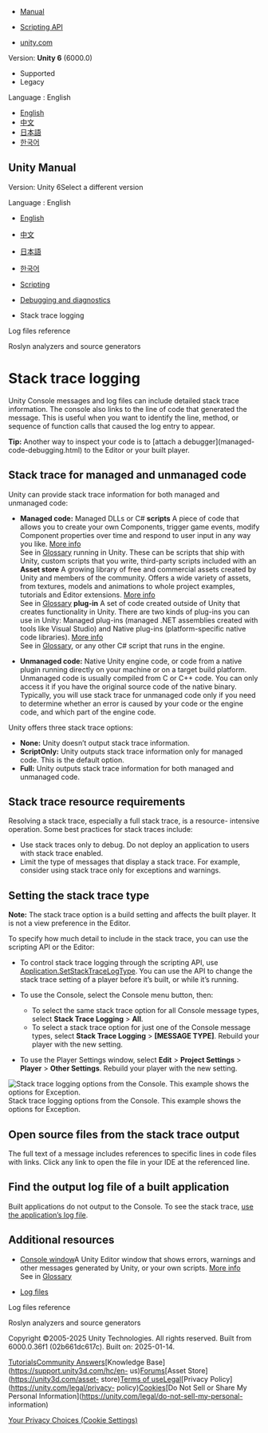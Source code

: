[](https://docs.unity3d.com)

  * [Manual](../Manual/index.html)
  * [Scripting API](../ScriptReference/index.html)

  * [unity.com](https://unity.com/)

Version: **Unity 6** (6000.0)

  * Supported
  * Legacy

Language : English

  * [English](/Manual/stack-trace.html)
  * [中文](/cn/current/Manual/stack-trace.html)
  * [日本語](/ja/current/Manual/stack-trace.html)
  * [한국어](/kr/current/Manual/stack-trace.html)

[](https://docs.unity3d.com)

## Unity Manual

Version: Unity 6Select a different version

Language : English

  * [English](/Manual/stack-trace.html)
  * [中文](/cn/current/Manual/stack-trace.html)
  * [日本語](/ja/current/Manual/stack-trace.html)
  * [한국어](/kr/current/Manual/stack-trace.html)

  * [Scripting](scripting.html)
  * [Debugging and diagnostics](debugging-and-diagnostics.html)
  * Stack trace logging

[](log-files.html)

Log files reference

[](roslyn-analyzers.html)

Roslyn analyzers and source generators

# Stack trace logging

Unity Console messages and log files can include detailed stack trace
information. The console also links to the line of code that generated the
message. This is useful when you want to identify the line, method, or
sequence of function calls that caused the log entry to appear.

**Tip:** Another way to inspect your code is to [attach a debugger](managed-
code-debugging.html) to the Editor or your built player.

## Stack trace for managed and unmanaged code

Unity can provide stack trace information for both managed and unmanaged code:

  * **Managed code:** Managed DLLs or C# **scripts** A piece of code that allows you to create your own Components, trigger game events, modify Component properties over time and respond to user input in any way you like. [More info](creating-scripts.html)  
See in [Glossary](Glossary.html#Scripts) running in Unity. These can be
scripts that ship with Unity, custom scripts that you write, third-party
scripts included with an **Asset store** A growing library of free and
commercial assets created by Unity and members of the community. Offers a wide
variety of assets, from textures, models and animations to whole project
examples, tutorials and Editor extensions. [More info](AssetStore.html)  
See in [Glossary](Glossary.html#AssetStore) **plug-in** A set of code created
outside of Unity that creates functionality in Unity. There are two kinds of
plug-ins you can use in Unity: Managed plug-ins (managed .NET assemblies
created with tools like Visual Studio) and Native plug-ins (platform-specific
native code libraries). [More info](./plug-ins.html)  
See in [Glossary](Glossary.html#Plug-in), or any other C# script that runs in
the engine.

  * **Unmanaged code:** Native Unity engine code, or code from a native plugin running directly on your machine or on a target build platform. Unmanaged code is usually compiled from C or C++ code. You can only access it if you have the original source code of the native binary. Typically, you will use stack trace for unmanaged code only if you need to determine whether an error is caused by your code or the engine code, and which part of the engine code.

Unity offers three stack trace options:

  * **None:** Unity doesn’t output stack trace information.
  * **ScriptOnly:** Unity outputs stack trace information only for managed code. This is the default option.
  * **Full:** Unity outputs stack trace information for both managed and unmanaged code.

## Stack trace resource requirements

Resolving a stack trace, especially a full stack trace, is a resource-
intensive operation. Some best practices for stack traces include:

  * Use stack traces only to debug. Do not deploy an application to users with stack trace enabled.
  * Limit the type of messages that display a stack trace. For example, consider using stack trace only for exceptions and warnings.

## Setting the stack trace type

**Note:** The stack trace option is a build setting and affects the built
player. It is not a view preference in the Editor.

To specify how much detail to include in the stack trace, you can use the
scripting API or the Editor:

  * To control stack trace logging through the scripting API, use [Application.SetStackTraceLogType](../ScriptReference/Application.SetStackTraceLogType.html). You can use the API to change the stack trace setting of a player before it’s built, or while it’s running.

  * To use the Console, select the Console menu button, then: 
    * To select the same stack trace option for all Console message types, select **Stack Trace Logging** > **All**.
    * To select a stack trace option for just one of the Console message types, select **Stack Trace Logging** > **[MESSAGE TYPE]**. Rebuild your player with the new setting.
  * To use the Player Settings window, select **Edit** > **Project Settings** > **Player** > **Other Settings**. Rebuild your player with the new setting.

![Stack trace logging options from the Console. This example shows the options
for Exception.](../uploads/Main/StackTraceInConsole.png) Stack trace logging
options from the Console. This example shows the options for Exception.

## Open source files from the stack trace output

The full text of a message includes references to specific lines in code files
with links. Click any link to open the file in your IDE at the referenced
line.

## Find the output log file of a built application

Built applications do not output to the Console. To see the stack trace, [use
the application’s log file](log-files.html).

## Additional resources

  * [Console window](Console.html)A Unity Editor window that shows errors, warnings and other messages generated by Unity, or your own scripts. [More info](Console.html)  
See in [Glossary](Glossary.html#Consolewindow)

  * [Log files](log-files.html)

[](log-files.html)

Log files reference

[](roslyn-analyzers.html)

Roslyn analyzers and source generators

Copyright ©2005-2025 Unity Technologies. All rights reserved. Built from
6000.0.36f1 (02b661dc617c). Built on: 2025-01-14.

[Tutorials](https://learn.unity.com/)[Community
Answers](https://answers.unity3d.com)[Knowledge
Base](https://support.unity3d.com/hc/en-
us)[Forums](https://forum.unity3d.com)[Asset Store](https://unity3d.com/asset-
store)[Terms of
use](https://docs.unity3d.com/Manual/TermsOfUse.html)[Legal](https://unity.com/legal)[Privacy
Policy](https://unity.com/legal/privacy-
policy)[Cookies](https://unity.com/legal/cookie-policy)[Do Not Sell or Share
My Personal Information](https://unity.com/legal/do-not-sell-my-personal-
information)

[Your Privacy Choices (Cookie Settings)](javascript:void\(0\);)

